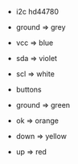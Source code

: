 * i2c hd44780
 * ground => grey
 * vcc => blue
 * sda => violet
 * scl => white

* buttons
 * ground => green
 * ok => orange
 * down => yellow
 * up => red
